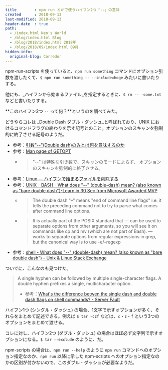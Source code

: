 ```yaml
---
title        : npm run とかで使うハイフン2つ「--」の意味
created      : 2018-09-13
last-modified: 2018-09-13
header-date  : true
path:
  - /index.html Neo's World
  - /blog/index.html Blog
  - /blog/2018/index.html 2018年
  - /blog/2018/09/index.html 09月
hidden-info:
  original-blog: Corredor
---
```


npm-run-scripts を使っていると、`npm run something` コマンドにオプション引数を渡したくて、`$ npm run something -- --include=hoge` みたいに書いたりする。

他にも、_ハイフンから始まるファイル_を指定するときに、`$ rm -- -some.txt` などと書いたりする。

**このハイフン2つ `--` って何？**というのを調べてみた。

どうやらコレは _Double Dash ダブル・ダッシュ_と呼ばれており、UNIX におけるコマンドフラグの終わりを示す記号とのこと。オプションのスキャンを強制的に終了させる記号のようだ。

- 参考：[引数"--"(Double dash)のみとは何を意味するのか](https://qiita.com/ymko/items/9c7dd37a7b41d1e21e84)
- 参考：[Man page of GETOPT](https://linuxjm.osdn.jp/html/LDP_man-pages/man3/getopt.3.html)
  - > "--" は特殊な引き数で、スキャンのモードによらず、 オプションのスキャンを強制的に終了させる。
- 参考：[Linux — ハイフンで始まるファイルを削除する](https://qiita.com/YumaInaura/items/4714542928219ccf15cf)
- 参考：[UNIX - BASH - What does "--" (double-dash) mean? (also known as "bare double dash")-Learn in 30 Sec from Microsoft Awarded MVP](https://www.wikitechy.com/technology/double-dash-mean-also-known-bare-double-dash/)
  - > The double dash "–" means "end of command line flags" i.e. it tells the preceding command not to try to parse what comes after command line options.
  - > It is actually part of the POSIX standard that — can be used to separate options from other arguments, so you will see it on commands like cp and mv (which are not part of Bash). — works to separate options from regular expressions in grep, but the canonical way is to use -e/–regexp
- 参考：[shell - What does "--" (double-dash) mean? (also known as "bare double dash") - Unix & Linux Stack Exchange](https://unix.stackexchange.com/questions/11376/what-does-double-dash-mean-also-known-as-bare-double-dash/11382)

ついでに、こんなのも見つけた。

> A single hyphen can be followed by multiple single-character flags. A double hyphen prefixes a single, multicharacter option.
> 
> - 参考：[What's the difference betwen the single dash and double dash flags on shell commands? - Server Fault](https://serverfault.com/questions/387935/whats-the-difference-betwen-the-single-dash-and-double-dash-flags-on-shell-comm)

ハイフン1つ (シングル・ダッシュ) の場合、1文字で示すオプションが多く、それらをまとめて記述できる。例えば `$ tar -czf` などは、`c`・`z`・`f` という3つのオプションをまとめて渡せる。

コレに対し、ハイフン2つ (ダブル・ダッシュ) の場合はほぼ必ず文字列で示すオプションになる。`$ tar --exclude` のように、だ。

npm-scripts の場合は、`npm run --help` のように `npm run` コマンドへのオプション指定なのか、`npm run` 以降に示した npm-scripts へのオプション指定なのかの区別が付かないので、このダブル・ダッシュが必要なようだ。
